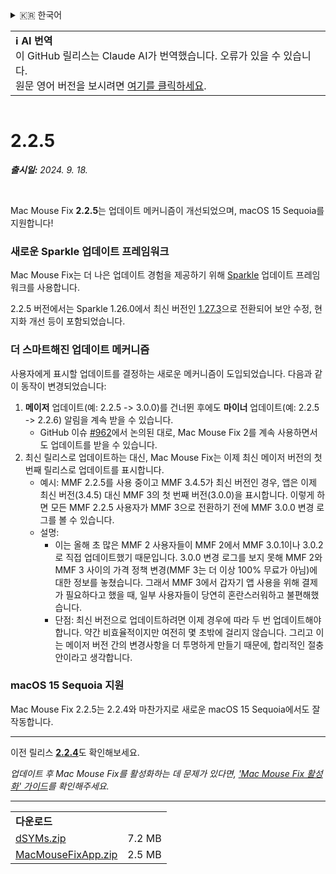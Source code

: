 <details>
<summary>🇰🇷 한국어</summary>

[🇬🇧 English (GitHub)](https://github.com/noah-nuebling/mac-mouse-fix/releases/tag/2.2.5)\
[🇦🇩 Català](https://redirect.macmousefix.com/?target=mmf-release&tag=2.2.5&locale=ca)\
[🇩🇪 Deutsch](https://redirect.macmousefix.com/?target=mmf-release&tag=2.2.5&locale=de)\
[🇪🇸 Español](https://redirect.macmousefix.com/?target=mmf-release&tag=2.2.5&locale=es)\
[🇫🇷 Français](https://redirect.macmousefix.com/?target=mmf-release&tag=2.2.5&locale=fr)\
[🇮🇩 Indonesia](https://redirect.macmousefix.com/?target=mmf-release&tag=2.2.5&locale=id)\
[🇮🇹 Italiano](https://redirect.macmousefix.com/?target=mmf-release&tag=2.2.5&locale=it)\
[🇭🇺 Magyar](https://redirect.macmousefix.com/?target=mmf-release&tag=2.2.5&locale=hu)\
[🇳🇱 Nederlands](https://redirect.macmousefix.com/?target=mmf-release&tag=2.2.5&locale=nl)\
[🇵🇱 Polski](https://redirect.macmousefix.com/?target=mmf-release&tag=2.2.5&locale=pl)\
[🇧🇷 Português (Brasil)](https://redirect.macmousefix.com/?target=mmf-release&tag=2.2.5&locale=pt-BR)\
[🇵🇹 Português (Portugal)](https://redirect.macmousefix.com/?target=mmf-release&tag=2.2.5&locale=pt-PT)\
[🇷🇴 Română](https://redirect.macmousefix.com/?target=mmf-release&tag=2.2.5&locale=ro)\
[🇸🇪 Svenska](https://redirect.macmousefix.com/?target=mmf-release&tag=2.2.5&locale=sv)\
[🇻🇳 Tiếng Việt](https://redirect.macmousefix.com/?target=mmf-release&tag=2.2.5&locale=vi)\
[🇹🇷 Türkçe](https://redirect.macmousefix.com/?target=mmf-release&tag=2.2.5&locale=tr)\
[🇨🇿 Čeština](https://redirect.macmousefix.com/?target=mmf-release&tag=2.2.5&locale=cs)\
[🇬🇷 Ελληνικά](https://redirect.macmousefix.com/?target=mmf-release&tag=2.2.5&locale=el)\
[🇷🇺 Русский](https://redirect.macmousefix.com/?target=mmf-release&tag=2.2.5&locale=ru)\
[🇺🇦 Українська](https://redirect.macmousefix.com/?target=mmf-release&tag=2.2.5&locale=uk)\
[🇮🇱 עברית](https://redirect.macmousefix.com/?target=mmf-release&tag=2.2.5&locale=he)\
[🇸🇦 العربية](https://redirect.macmousefix.com/?target=mmf-release&tag=2.2.5&locale=ar)\
[🇮🇳 हिन्दी](https://redirect.macmousefix.com/?target=mmf-release&tag=2.2.5&locale=hi)\
[🇹🇭 ไทย](https://redirect.macmousefix.com/?target=mmf-release&tag=2.2.5&locale=th)\
[🇨🇳 中文 (简体)](https://redirect.macmousefix.com/?target=mmf-release&tag=2.2.5&locale=zh-Hans)\
[🇨🇳 中文 (繁體)](https://redirect.macmousefix.com/?target=mmf-release&tag=2.2.5&locale=zh-Hant)\
[🇭🇰 中文（香港)](https://redirect.macmousefix.com/?target=mmf-release&tag=2.2.5&locale=zh-HK)\
[🇯🇵 日本語](https://redirect.macmousefix.com/?target=mmf-release&tag=2.2.5&locale=ja)\
**🇰🇷 한국어**\
[Help translate Mac Mouse Fix to different languages!](https://github.com/noah-nuebling/mac-mouse-fix/discussions/731)
</details>
<table align=><td>
<b>ℹ️ AI 번역</b><br>
이 GitHub 릴리스는 Claude AI가 번역했습니다. 오류가 있을 수 있습니다.<br>
원문 영어 버전을 보시려면 <a href="https://github.com/noah-nuebling/mac-mouse-fix/releases/tag/2.2.5">여기를 클릭하세요</a>.
</td></table>

<table></table>

# 2.2.5
***출시일:** 2024. 9. 18.*

<br>

Mac Mouse Fix **2.2.5**는 업데이트 메커니즘이 개선되었으며, macOS 15 Sequoia를 지원합니다!

### 새로운 Sparkle 업데이트 프레임워크

Mac Mouse Fix는 더 나은 업데이트 경험을 제공하기 위해 [Sparkle](https://sparkle-project.org/) 업데이트 프레임워크를 사용합니다.

2.2.5 버전에서는 Sparkle 1.26.0에서 최신 버전인 [1.27.3](https://github.com/sparkle-project/Sparkle/releases/tag/1.27.3)으로 전환되어 보안 수정, 현지화 개선 등이 포함되었습니다.

### 더 스마트해진 업데이트 메커니즘

사용자에게 표시할 업데이트를 결정하는 새로운 메커니즘이 도입되었습니다. 다음과 같이 동작이 변경되었습니다:

1. **메이저** 업데이트(예: 2.2.5 -> 3.0.0)를 건너뛴 후에도 **마이너** 업데이트(예: 2.2.5 -> 2.2.6) 알림을 계속 받을 수 있습니다.
    - GitHub 이슈 [#962](https://github.com/noah-nuebling/mac-mouse-fix/issues/962)에서 논의된 대로, Mac Mouse Fix 2를 계속 사용하면서도 업데이트를 받을 수 있습니다.
2. 최신 릴리스로 업데이트하는 대신, Mac Mouse Fix는 이제 최신 메이저 버전의 첫 번째 릴리스로 업데이트를 표시합니다.
    - 예시: MMF 2.2.5를 사용 중이고 MMF 3.4.5가 최신 버전인 경우, 앱은 이제 최신 버전(3.4.5) 대신 MMF 3의 첫 번째 버전(3.0.0)을 표시합니다. 이렇게 하면 모든 MMF 2.2.5 사용자가 MMF 3으로 전환하기 전에 MMF 3.0.0 변경 로그를 볼 수 있습니다.
    - 설명:
        - 이는 올해 초 많은 MMF 2 사용자들이 MMF 2에서 MMF 3.0.1이나 3.0.2로 직접 업데이트했기 때문입니다. 3.0.0 변경 로그를 보지 못해 MMF 2와 MMF 3 사이의 가격 정책 변경(MMF 3는 더 이상 100% 무료가 아님)에 대한 정보를 놓쳤습니다. 그래서 MMF 3에서 갑자기 앱 사용을 위해 결제가 필요하다고 했을 때, 일부 사용자들이 당연히 혼란스러워하고 불편해했습니다.
        - 단점: 최신 버전으로 업데이트하려면 이제 경우에 따라 두 번 업데이트해야 합니다. 약간 비효율적이지만 여전히 몇 초밖에 걸리지 않습니다. 그리고 이는 메이저 버전 간의 변경사항을 더 투명하게 만들기 때문에, 합리적인 절충안이라고 생각합니다.

### macOS 15 Sequoia 지원

Mac Mouse Fix 2.2.5는 2.2.4와 마찬가지로 새로운 macOS 15 Sequoia에서도 잘 작동합니다.

---

이전 릴리스 [**2.2.4**](https://redirect.macmousefix.com/?target=mmf-release&tag=2.2.4&locale=ko)도 확인해보세요.

*업데이트 후 Mac Mouse Fix를 활성화하는 데 문제가 있다면, ['Mac Mouse Fix 활성화' 가이드](https://github.com/noah-nuebling/mac-mouse-fix/discussions/861)를 확인해주세요.*

---

<table align="start">
<tr>
    <td colspan=2>
        <b>다운로드</b>
    </td>
</tr>
<tr>
    <td><a href="https://github.com/noah-nuebling/mac-mouse-fix/releases/download/2.2.5/dSYMs.zip">dSYMs.zip</a></td>
    <td>7.2 MB</td>
</tr>
<tr>
    <td><a href="https://github.com/noah-nuebling/mac-mouse-fix/releases/download/2.2.5/MacMouseFixApp.zip">MacMouseFixApp.zip</a></td>
    <td>2.5 MB</td>
</tr>
</table>